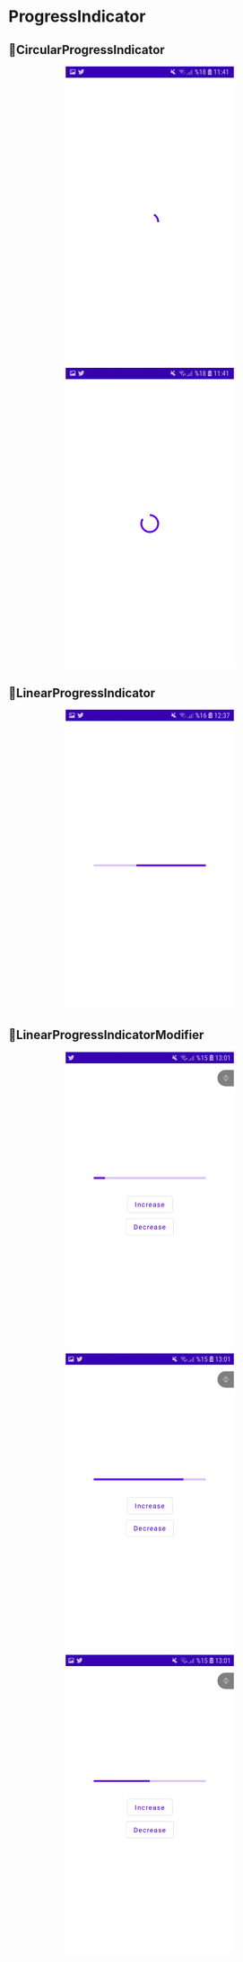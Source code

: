 # ProgressIndicator

## 💫CircularProgressIndicator
<p align="center">
  <img src="images/cp1.jpg" width="300" />
  <img src="images/cp2.jpg" width="300" />
</p>

## 💫LinearProgressIndicator
<p align="center">
  <img src="images/lp1.jpg" width="300" />
</p>

## 💫LinearProgressIndicatorModifier
<p align="center">
  <img src="images/lpm1.jpg" width="300" />
  <img src="images/lpm2.jpg" width="300" />
  <img src="images/lpm3.jpg" width="300" />
</p>
